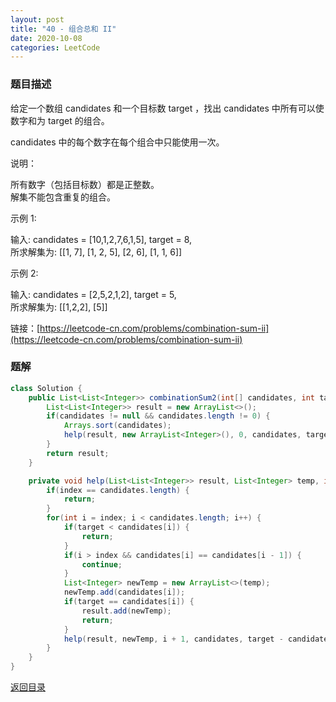 ```yaml
---
layout: post
title: "40 - 组合总和 II"
date: 2020-10-08
categories: LeetCode
---
```


### **题目描述**
给定一个数组 candidates 和一个目标数 target ，找出 candidates 中所有可以使数字和为 target 的组合。

candidates 中的每个数字在每个组合中只能使用一次。

说明：

所有数字（包括目标数）都是正整数。  
解集不能包含重复的组合。   

示例 1:

输入: candidates = [10,1,2,7,6,1,5], target = 8,  
所求解集为:
[[1, 7], [1, 2, 5], [2, 6], [1, 1, 6]]

示例 2:

输入: candidates = [2,5,2,1,2], target = 5,  
所求解集为:
[[1,2,2], [5]]


链接：[https://leetcode-cn.com/problems/combination-sum-ii](https://leetcode-cn.com/problems/combination-sum-ii)



### **题解**
``` java
class Solution {
    public List<List<Integer>> combinationSum2(int[] candidates, int target) {
        List<List<Integer>> result = new ArrayList<>();
        if(candidates != null && candidates.length != 0) {
            Arrays.sort(candidates);
            help(result, new ArrayList<Integer>(), 0, candidates, target);
        }
        return result;
    }

    private void help(List<List<Integer>> result, List<Integer> temp, int index, int[] candidates, int target) {
        if(index == candidates.length) {
            return;
        }
        for(int i = index; i < candidates.length; i++) {
            if(target < candidates[i]) {
                return;
            }
            if(i > index && candidates[i] == candidates[i - 1]) {
                continue;
            }
            List<Integer> newTemp = new ArrayList<>(temp);
            newTemp.add(candidates[i]);
            if(target == candidates[i]) {
                result.add(newTemp);
                return;
            }
            help(result, newTemp, i + 1, candidates, target - candidates[i]);
        }
    }
}
```


[返回目录](https://maxwell-blog.cn/leetcode/2020/10/08/leetcode.html)